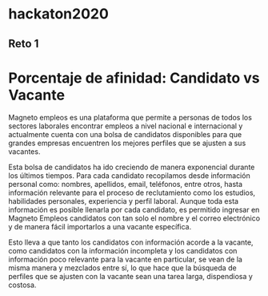 # hackaton2020
## Reto 1
# Porcentaje de afinidad: Candidato vs Vacante
Magneto empleos es una plataforma que permite a personas de todos los sectores laborales encontrar empleos a nivel nacional e internacional y actualmente cuenta con una bolsa de candidatos disponibles para que grandes empresas encuentren los mejores perfiles que se ajusten a sus vacantes.
 
Esta bolsa de candidatos ha ido creciendo de manera exponencial durante los últimos tiempos. Para cada candidato recopilamos desde información personal como: nombres, apellidos, email, teléfonos, entre otros, hasta información relevante para el proceso de reclutamiento como los estudios, habilidades personales, experiencia y perfil laboral. Aunque toda esta información es posible llenarla por cada candidato, es permitido ingresar en Magneto Empleos candidatos con tan solo el nombre y el correo electrónico y de manera fácil importarlos a una vacante específica.
 
Esto lleva a que tanto los candidatos con información acorde a la vacante, como candidatos con la información incompleta y los candidatos con información poco relevante para la vacante en particular, se vean de la misma manera y mezclados entre sí, lo que hace que la búsqueda de perfiles que se ajusten con la vacante sean una tarea larga, dispendiosa y costosa.

